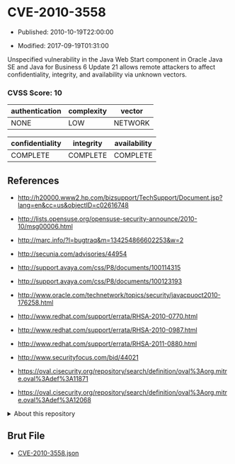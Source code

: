 # CVE-2010-3558

- Published: 2010-10-19T22:00:00

- Modified: 2017-09-19T01:31:00

Unspecified vulnerability in the Java Web Start component in Oracle Java SE and Java for Business 6 Update 21 allows remote attackers to affect confidentiality, integrity, and availability via unknown vectors.

### CVSS Score: **10**

| authentication | complexity | vector |
| --- | --- | --- |
| NONE | LOW | NETWORK |

| confidentiality | integrity | availability |
| --- | --- | --- |
| COMPLETE | COMPLETE | COMPLETE |

## References

* http://h20000.www2.hp.com/bizsupport/TechSupport/Document.jsp?lang=en&cc=us&objectID=c02616748

* http://lists.opensuse.org/opensuse-security-announce/2010-10/msg00006.html

* http://marc.info/?l=bugtraq&m=134254866602253&w=2

* http://secunia.com/advisories/44954

* http://support.avaya.com/css/P8/documents/100114315

* http://support.avaya.com/css/P8/documents/100123193

* http://www.oracle.com/technetwork/topics/security/javacpuoct2010-176258.html

* http://www.redhat.com/support/errata/RHSA-2010-0770.html

* http://www.redhat.com/support/errata/RHSA-2010-0987.html

* http://www.redhat.com/support/errata/RHSA-2011-0880.html

* http://www.securityfocus.com/bid/44021

* https://oval.cisecurity.org/repository/search/definition/oval%3Aorg.mitre.oval%3Adef%3A11871

* https://oval.cisecurity.org/repository/search/definition/oval%3Aorg.mitre.oval%3Adef%3A12068

<details>
<summary>About this repository</summary> 

  This repository is part of the project [Live Hack CVE](https://github.com/Live-Hack-CVE). Main website can be found [www.live-hack.org](https://www.live-hack.org) 
  
  Made by [Sn0wAlice](https://github.com/Sn0wAlice) for the people that care about security and need to have a feed of the latest CVEs. Hope you enjoy it, don't forget to star the repo and follow me on [Twitter](https://twitter.com/Sn0wAlice) and [Github](https://github.com/Sn0wAlice). And that is my [personnal website](https://www.alice-snow.me/)

  - [Home Page](https://github.com/Live-Hack-CVE)
  - [Framework](https://github.com/Live-Hack-CVE/cve-framework)
  - [CVE database](https://github.com/Live-Hack-CVE/full_database)
  - [Changelog](https://github.com/Live-Hack-CVE/Changelog)
</details>

## Brut File

* [CVE-2010-3558.json](https://raw.githubusercontent.com/Live-Hack-CVE/full_database/main/cves/2010/CVE-2010-3558.json)

